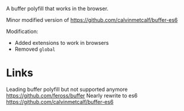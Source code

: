 A buffer polyfill that works in the browser.

Minor modified version of https://github.com/calvinmetcalf/buffer-es6

Modification:
- Added extensions to work in browsers
- Removed `global`

# Links
Leading buffer polyfill but not supported anymore https://github.com/feross/buffer
Nearly rewrite to es6 https://github.com/calvinmetcalf/buffer-es6